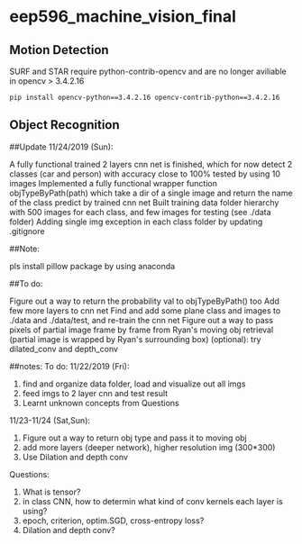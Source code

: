 # eep596_machine_vision_final

## Motion Detection

SURF and STAR require python-contrib-opencv and are no longer aviliable in opencv > 3.4.2.16

`pip install opencv-python==3.4.2.16 opencv-contrib-python==3.4.2.16`

## Object Recognition

##Update 11/24/2019 (Sun):

A fully functional trained 2 layers cnn net is finished, which for now detect 2 classes (car and person) with accuracy close to 100% tested by using 10 images
Implemented a fully functional wrapper function objTypeByPath(path) which take a dir of a single image and return the name of the class predict by trained cnn net
Built training data folder hierarchy with 500 images for each class, and few images for testing (see ./data folder)
Adding single img exception in each class folder by updating .gitignore

##Note:

pls install pillow package by using anaconda

##To do:

Figure out a way to return the probability val to objTypeByPath() too
Add few more layers to cnn net
Find and add some plane class and images to ./data and ./data/test, and re-train the cnn net
Figure out a way to pass pixels of partial image frame by frame from Ryan's moving obj retrieval (partial image is wrapped by Ryan's surrounding box)
(optional): try dilated_conv and depth_conv

##notes:
To do:
11/22/2019 (Fri):
1. find and organize data folder, load and visualize out all imgs
2. feed imgs to 2 layer cnn and test result
3. Learnt unknown concepts from Questions

11/23-11/24 (Sat,Sun):
1. Figure out a way to return obj type and pass it to moving obj
2. add more layers (deeper network), higher resolution img (300*300)
3. Use Dilation and depth conv

Questions:
  1. What is tensor?
  2. in class CNN, how to determin what kind of conv kernels each layer is using?
  3. epoch, criterion, optim.SGD, cross-entropy loss?
  4. Dilation and depth conv?
